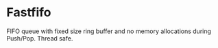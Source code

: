 # Fastfifo

FIFO queue with fixed size ring buffer and no memory allocations during Push/Pop.
Thread safe.
